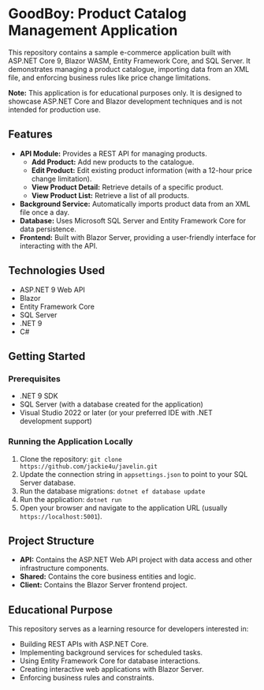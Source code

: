 # GoodBoy: Product Catalog Management Application

This repository contains a sample e-commerce application built with ASP.NET Core 9, Blazor WASM, Entity Framework Core, and SQL Server. It demonstrates managing a product catalogue, importing data from an XML file, and enforcing business rules like price change limitations.

**Note:** This application is for educational purposes only. It is designed to showcase ASP.NET Core and Blazor development techniques and is not intended for production use.

## Features

* **API Module:** Provides a REST API for managing products.
  * **Add Product:** Add new products to the catalogue.
  * **Edit Product:** Edit existing product information (with a 12-hour price change limitation).
  * **View Product Detail:** Retrieve details of a specific product.
  * **View Product List:** Retrieve a list of all products.
* **Background Service:** Automatically imports product data from an XML file once a day.
* **Database:** Uses Microsoft SQL Server and Entity Framework Core for data persistence.
* **Frontend:** Built with Blazor Server, providing a user-friendly interface for interacting with the API.

## Technologies Used

* ASP.NET 9 Web API
* Blazor
* Entity Framework Core
* SQL Server
* .NET 9
* C#

## Getting Started

### Prerequisites

* .NET 9 SDK
* SQL Server (with a database created for the application)
* Visual Studio 2022 or later (or your preferred IDE with .NET development support)

### Running the Application Locally

1. Clone the repository: `git clone https://github.com/jackie4u/javelin.git`
2. Update the connection string in `appsettings.json` to point to your SQL Server database.
3. Run the database migrations: `dotnet ef database update`
4. Run the application: `dotnet run`
5. Open your browser and navigate to the application URL (usually `https://localhost:5001`).

## Project Structure

* **API:** Contains the ASP.NET Web API project with data access and other infrastructure components.
* **Shared:** Contains the core business entities and logic.
* **Client:** Contains the Blazor Server frontend project.

## Educational Purpose

This repository serves as a learning resource for developers interested in:

* Building REST APIs with ASP.NET Core.
* Implementing background services for scheduled tasks.
* Using Entity Framework Core for database interactions.
* Creating interactive web applications with Blazor Server.
* Enforcing business rules and constraints.
